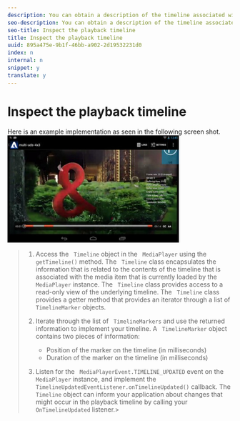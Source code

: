 ```yaml
---
description: You can obtain a description of the timeline associated with the currently selected item being played by . This is most useful when your application displays a custom scrub-bar control in which the content sections that correspond to ad content are identified.
seo-description: You can obtain a description of the timeline associated with the currently selected item being played by . This is most useful when your application displays a custom scrub-bar control in which the content sections that correspond to ad content are identified.
seo-title: Inspect the playback timeline
title: Inspect the playback timeline
uuid: 895a475e-9b1f-46bb-a902-2d19532231d0
index: n
internal: n
snippet: y
translate: y
---
```


# Inspect the playback timeline

Here is an example implementation as seen in the following screen shot.  ![](images/inspect-playback.jpg) 

>1. Access the ` Timeline` object in the ` MediaPlayer` using the ` getTimeline()` method.
>   The ` Timeline` class encapsulates the information that is related to the contents of the timeline that is associated with the media item that is currently loaded by the ` MediaPlayer` instance. The ` Timeline` class provides access to a read-only view of the underlying timeline. The ` Timeline` class provides a getter method that provides an iterator through a list of ` TimelineMarker` objects. 
>
>1. Iterate through the list of ` TimelineMarkers` and use the returned information to implement your timeline.
>       A ` TimelineMarker` object contains two pieces of information: 
>    
>    * Position of the marker on the timeline (in milliseconds)
>    * Duration of the marker on the timeline (in milliseconds)
>    
>1. Listen for the ` MediaPlayerEvent.TIMELINE_UPDATED` event on the ` MediaPlayer` instance, and implement the ` TimelineUpdatedEventListener.onTimelineUpdated()` callback.
>   The ` Timeline` object can inform your application about changes that might occur in the playback timeline by calling your ` OnTimelineUpdated` listener.>
